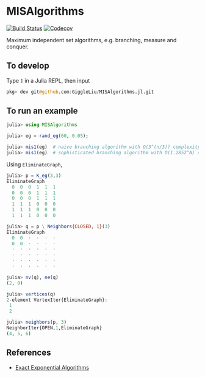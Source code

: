 # MISAlgorithms

[![Build Status](https://travis-ci.com/GiggleLiu/MISAlgorithms.jl.svg?branch=master)](https://travis-ci.com/GiggleLiu/MISAlgorithms.jl)
[![Codecov](https://codecov.io/gh/GiggleLiu/MISAlgorithms.jl/branch/master/graph/badge.svg)](https://codecov.io/gh/GiggleLiu/MISAlgorithms.jl)

Maximum independent set algorithms, e.g. branching, measure and conquer.

## To develop
Type `]` in a Julia REPL, then input
```julia
pkg> dev git@github.com:GiggleLiu/MISAlgorithms.jl.git
```

## To run an example
```julia
julia> using MISAlgorithms

julia> eg = rand_eg(60, 0.05);

julia> mis1(eg)  # naive branching algorithm with O(3^(n/3)) complexity.
julia> mis1(eg)  # sophisticated branching algorithm with O(1.2852^N) complexity.
```

Using `EliminateGraph`,

```julia
julia> p = K_eg(3,3)
EliminateGraph
  0  0  0  1  1  1
  0  0  0  1  1  1
  0  0  0  1  1  1
  1  1  1  0  0  0
  1  1  1  0  0  0
  1  1  1  0  0  0

julia> q = p \ Neighbors{CLOSED, 1}(3)
EliminateGraph
  0  0  ⋅  ⋅  ⋅  ⋅
  0  0  ⋅  ⋅  ⋅  ⋅
  ⋅  ⋅  ⋅  ⋅  ⋅  ⋅
  ⋅  ⋅  ⋅  ⋅  ⋅  ⋅
  ⋅  ⋅  ⋅  ⋅  ⋅  ⋅
  ⋅  ⋅  ⋅  ⋅  ⋅  ⋅

julia> nv(q), ne(q)
(2, 0)

julia> vertices(q)
2-element VertexIter{EliminateGraph}:
 1
 2

julia> neighbors(p, 3)
NeighborIter{OPEN,1,EliminateGraph}
(4, 5, 6)
```

## References
* [Exact Exponential Algorithms](http://www.ii.uib.no/~fomin/BookEA/BookEA.pdf)
